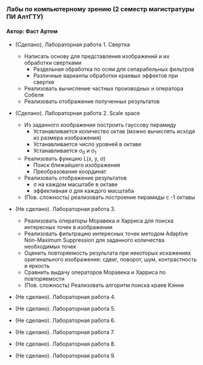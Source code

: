 ### Лабы по компьютерному зрению (2 семестр магистратуры ПИ АлтГТУ)
#### Автор: Фаст Артем

* (Сделано). Лабораторная работа 1. Свертка
    * Написать основу для представления изображений и их обработки свертками
      * Раздельная обработка по осям для сепарабельных фильтров
      * Различные варианты обработки краевых эффектов при свертке
    * Реализовать вычисление частных производных и оператора Собеля
    * Реализовать отображение полученных результатов
    
* (Сделано). Лабораторная работа 2. Scale space
  * Из заданного изображения построить гауссову пирамиду
    * Устанавливается количество октав (можно вычислять исходя из размера изображения)
    * Устанавливается число уровней в октаве 
    * Устанавливается σ<sub>0</sub> и σ<sub>1</sub>
  * Реализовать функцию L(x, y, σ)
    * Поиск ближайшего изображения 
    * Преобразование координат
  * Реализовать отображение результатов 
    * σ на каждом масштабе в октаве 
    * эффективная σ для каждого масштаба 
  * (Пов. сложность) реализовать построение пирамиды с -1 октавы

* (Не сделано). Лабораторная работа 3.
  * Реализовать операторы Моравека и Харриса для поиска интересных точек в изображении
  * Реализовать фильтрацию интересных точек методом Adaptive Non-Maximum Suppression для заданного количества необходимых точек
  * Оценить повторяемость результата при некоторых искажениях оригинального изображения: сдвиг, поворот, шум, контрастность и яркость
  * Сравнить выдачу операторов Моравека и Харриса по повторяемости
  * (Пов. сложность) Реализовать алгоритм поиска краев Кэнни
    
* (Не сделано). Лабораторная работа 4.
    
* (Не сделано). Лабораторная работа 5.
    
* (Не сделано). Лабораторная работа 6.
    
* (Не сделано). Лабораторная работа 7.
    
* (Не сделано). Лабораторная работа 8.
    
* (Не сделано). Лабораторная работа 9.
